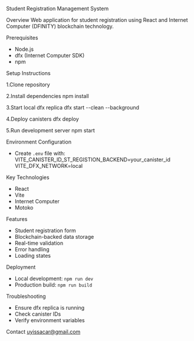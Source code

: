Student Registration Management System

Overview
Web application for student registration using React and Internet Computer (DFINITY) blockchain technology.

Prerequisites
- Node.js
- dfx (Internet Computer SDK)
- npm

Setup Instructions

1.Clone repository

2.Install dependencies
npm install

3.Start local dfx replica
dfx start --clean --background

4.Deploy canisters
dfx deploy

5.Run development server
npm start

Environment Configuration
- Create `.env` file with:
VITE_CANISTER_ID_ST_REGISTION_BACKEND=your_canister_id
VITE_DFX_NETWORK=local

Key Technologies
- React
- Vite
- Internet Computer
- Motoko

Features
- Student registration form
- Blockchain-backed data storage
- Real-time validation
- Error handling
- Loading states

Deployment
- Local development: `npm run dev`
- Production build: `npm run build`

Troubleshooting
- Ensure dfx replica is running
- Check canister IDs
- Verify environment variables

Contact
uyissacar@gmail.com